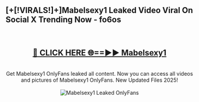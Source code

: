 <h2>[+[!VIRALS!]+]Mabelsexy1 Leaked Video Viral On Social X Trending Now - fo6os</h2>
<br>
<div align="center">
<h2><a href="https://libra.edu.pl?Mabelsexy1" rel="nofollow">🔴 CLICK HERE 🌐==►► Mabelsexy1</a></h2>
<br>
Get Mabelsexy1 OnlyFans leaked all content. Now you can access all videos and pictures of Mabelsexy1 OnlyFans. New Updated Files 2025!
<br>
<br>
<a href="https://libra.edu.pl?Mabelsexy1" rel="nofollow" data-target="animated-image.originalLink"><img src="https://i.ibb.co.com/WyWwxjT/player-gif2.gif" alt="Mabelsexy1 Leaked OnlyFans" style="max-width: 100%; display: inline-block;" data-target="animated-image.originalImage"></a>
</div>
<br>